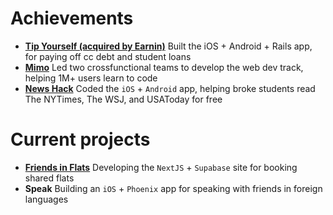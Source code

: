 # Achievements 
- **[Tip Yourself (acquired by Earnin)](https://help.earnin.com/hc/en-us/articles/360041192274-How-does-Tip-Yourself-work)** Built the iOS + Android + Rails app, for paying off cc debt and student loans 
- **[Mimo](https://mimo.org/)** Led two crossfunctional teams to develop the web dev track, helping 1M+ users learn to code
- **[News Hack](https://github.com/Lcarvajal-zz/News-Hack)** Coded the `iOS` + `Android` app, helping broke students read The NYTimes, The WSJ, and USAToday for free

# Current projects
- **[Friends in Flats](https://www.friends-in-flats.com)** Developing the `NextJS` + `Supabase` site for booking shared flats
- **Speak** Building an `iOS` + `Phoenix` app for speaking with friends in foreign languages
